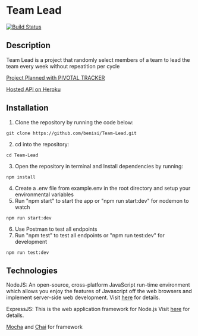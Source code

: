 # Team Lead
[![Build Status](https://travis-ci.com/benisi/Team-Lead.svg?branch=develop)](https://travis-ci.org/benisi/Team-Lead)
## Description

Team Lead is a project that randomly select members of a team to lead the team every week without repeatition per cycle

[Project Planned with PIVOTAL TRACKER](https://www.pivotaltracker.com/n/projects/2375389)

[Hosted API on Heroku]()<br/>

## Installation 

1.  Clone the repository by running the code below:
```shell
git clone https://github.com/benisi/Team-Lead.git
```
2.  cd into the repository:
```shell
cd Team-Lead
```
3.  Open the repository in terminal and Install dependencies by running:
```shell
npm install
```
4.  Create a .env file from example.env in the root directory and setup your environmental variables
5.  Run "npm start" to start the app or "npm run start:dev" for nodemon to watch
```shell
npm run start:dev
```
6.  Use Postman to test all endpoints
7.  Run "npm test" to test all endpoints or "npm run test:dev" for development
```shell
npm run test:dev
```

## Technologies

NodeJS: An open-source, cross-platform JavaScript run-time environment which allows you enjoy the features of Javascript off the web browsers and implement server-side web development. Visit [here](https://nodejs.org/en/) for details.

ExpressJS: This is the web application framework for Node.js Visit [here](https://expressjs.com) for details.


[Mocha](https://mochajs.org/) and [Chai](https://www.chaijs.com/) for framework
